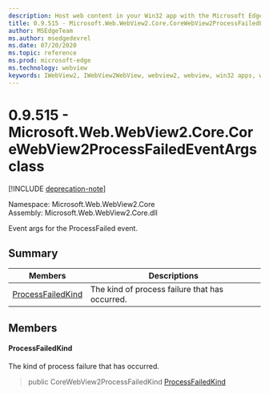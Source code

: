 ```yaml
---
description: Host web content in your Win32 app with the Microsoft Edge WebView2 control
title: 0.9.515 - Microsoft.Web.WebView2.Core.CoreWebView2ProcessFailedEventArgs
author: MSEdgeTeam
ms.author: msedgedevrel
ms.date: 07/20/2020
ms.topic: reference
ms.prod: microsoft-edge
ms.technology: webview
keywords: IWebView2, IWebView2WebView, webview2, webview, win32 apps, win32, edge, ICoreWebView2, ICoreWebView2Controller, browser control, edge html
---
```


# 0.9.515 - Microsoft.Web.WebView2.Core.CoreWebView2ProcessFailedEventArgs class 

[!INCLUDE [deprecation-note](../../includes/deprecation-note.md)]

Namespace: Microsoft.Web.WebView2.Core\
Assembly: Microsoft.Web.WebView2.Core.dll

Event args for the ProcessFailed event.

## Summary

 Members                        | Descriptions
--------------------------------|---------------------------------------------
[ProcessFailedKind](#processfailedkind) | The kind of process failure that has occurred.

## Members

#### ProcessFailedKind 

The kind of process failure that has occurred.

> public CoreWebView2ProcessFailedKind [ProcessFailedKind](#processfailedkind)

